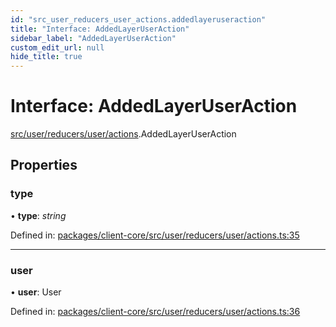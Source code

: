 ```yaml
---
id: "src_user_reducers_user_actions.addedlayeruseraction"
title: "Interface: AddedLayerUserAction"
sidebar_label: "AddedLayerUserAction"
custom_edit_url: null
hide_title: true
---
```


# Interface: AddedLayerUserAction

[src/user/reducers/user/actions](../modules/src_user_reducers_user_actions.md).AddedLayerUserAction

## Properties

### type

• **type**: *string*

Defined in: [packages/client-core/src/user/reducers/user/actions.ts:35](https://github.com/xr3ngine/xr3ngine/blob/65dfcf39a/packages/client-core/src/user/reducers/user/actions.ts#L35)

___

### user

• **user**: User

Defined in: [packages/client-core/src/user/reducers/user/actions.ts:36](https://github.com/xr3ngine/xr3ngine/blob/65dfcf39a/packages/client-core/src/user/reducers/user/actions.ts#L36)
